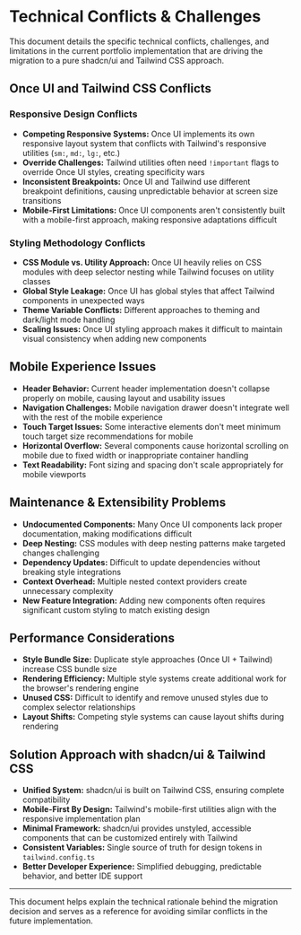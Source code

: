 # Technical Conflicts & Challenges

This document details the specific technical conflicts, challenges, and limitations in the current portfolio implementation that are driving the migration to a pure shadcn/ui and Tailwind CSS approach.

## Once UI and Tailwind CSS Conflicts

### Responsive Design Conflicts

- **Competing Responsive Systems:** Once UI implements its own responsive layout system that conflicts with Tailwind's responsive utilities (`sm:`, `md:`, `lg:`, etc.)
- **Override Challenges:** Tailwind utilities often need `!important` flags to override Once UI styles, creating specificity wars
- **Inconsistent Breakpoints:** Once UI and Tailwind use different breakpoint definitions, causing unpredictable behavior at screen size transitions
- **Mobile-First Limitations:** Once UI components aren't consistently built with a mobile-first approach, making responsive adaptations difficult

### Styling Methodology Conflicts

- **CSS Module vs. Utility Approach:** Once UI heavily relies on CSS modules with deep selector nesting while Tailwind focuses on utility classes
- **Global Style Leakage:** Once UI has global styles that affect Tailwind components in unexpected ways
- **Theme Variable Conflicts:** Different approaches to theming and dark/light mode handling
- **Scaling Issues:** Once UI styling approach makes it difficult to maintain visual consistency when adding new components

## Mobile Experience Issues

- **Header Behavior:** Current header implementation doesn't collapse properly on mobile, causing layout and usability issues
- **Navigation Challenges:** Mobile navigation drawer doesn't integrate well with the rest of the mobile experience
- **Touch Target Issues:** Some interactive elements don't meet minimum touch target size recommendations for mobile
- **Horizontal Overflow:** Several components cause horizontal scrolling on mobile due to fixed width or inappropriate container handling
- **Text Readability:** Font sizing and spacing don't scale appropriately for mobile viewports

## Maintenance & Extensibility Problems

- **Undocumented Components:** Many Once UI components lack proper documentation, making modifications difficult
- **Deep Nesting:** CSS modules with deep nesting patterns make targeted changes challenging
- **Dependency Updates:** Difficult to update dependencies without breaking style integrations
- **Context Overhead:** Multiple nested context providers create unnecessary complexity
- **New Feature Integration:** Adding new components often requires significant custom styling to match existing design

## Performance Considerations

- **Style Bundle Size:** Duplicate style approaches (Once UI + Tailwind) increase CSS bundle size
- **Rendering Efficiency:** Multiple style systems create additional work for the browser's rendering engine
- **Unused CSS:** Difficult to identify and remove unused styles due to complex selector relationships
- **Layout Shifts:** Competing style systems can cause layout shifts during rendering

## Solution Approach with shadcn/ui & Tailwind CSS

- **Unified System:** shadcn/ui is built on Tailwind CSS, ensuring complete compatibility
- **Mobile-First By Design:** Tailwind's mobile-first utilities align with the responsive implementation plan
- **Minimal Framework:** shadcn/ui provides unstyled, accessible components that can be customized entirely with Tailwind
- **Consistent Variables:** Single source of truth for design tokens in `tailwind.config.ts`
- **Better Developer Experience:** Simplified debugging, predictable behavior, and better IDE support

---

This document helps explain the technical rationale behind the migration decision and serves as a reference for avoiding similar conflicts in the future implementation.
